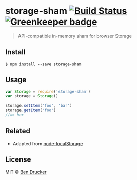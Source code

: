 # storage-sham [![Build Status](https://travis-ci.org/bendrucker/storage-sham.svg?branch=master)](https://travis-ci.org/bendrucker/storage-sham) [![Greenkeeper badge](https://badges.greenkeeper.io/bendrucker/storage-sham.svg)](https://greenkeeper.io/)

> API-compatible in-memory sham for browser Storage


## Install

```
$ npm install --save storage-sham
```


## Usage

```js
var Storage = require('storage-sham')
var storage = Storage()

storage.setItem('foo', 'bar')
storage.getItem('foo')
//=> bar
```

## Related

* Adapted from [node-localStorage](https://github.com/coolaj86/node-localStorage)


## License

MIT © [Ben Drucker](http://bendrucker.me)
